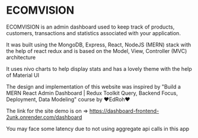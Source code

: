 # ECOMVISION

ECOMVISION is an admin dashboard used to keep track of products, customers, transactions and statistics associated with your application.

It was built using the MongoDB, Express, React, NodeJS (MERN) stack with the help of react redux and is based on the Model, View, Controller (MVC) architecture

It uses nivo charts to help display stats and has a lovely theme with the help of Material UI

The design and implementation of this website was inspired by "Build a MERN React Admin Dashboard | Redux Toolkit Query, Backend Focus, Deployment, Data Modeling" course by ❤️EdRoh❤️

The link for the site demo is on => https://dashboard-frontend-2unk.onrender.com/dashboard

You may face some latency due to not using aggregate api calls in this app
